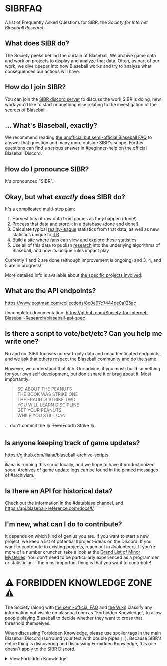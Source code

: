 # SIBRFAQ
A list of Frequently Asked Questions for SIBR: the *Society for Internet Blaseball Research*

## What does SIBR do?

The Society peeks behind the curtain of Blaseball. We archive game data and work on projects to display and analyze that data. Often, as part of our work, we dive deeper into how Blaseball works and try to analyze what consequences our actions will have.

## How do I join SIBR?

You can join the [SIBR discord server](https://discord.gg/FfnScUn) to discuss the work SIBR is doing, new work you'd like to start or anything else relating to the investigation of the secrets of Blaseball. 

## ... What's Blaseball, exactly?

We recommend reading [the unofficial but semi-official Blaseball FAQ](https://docs.google.com/document/d/1hmTbrINnfRoM62KoJNKk6lLxbAMRr3auTNQneNbOCoQ/edit) to answer that question and many more outside SIBR's scope. Further questions can find a serious answer in #beginner-help on the official Blaseball Discord.

## How do I pronounce SIBR?

It's pronounced "SIBR".

## Okay, but what *exactly* does SIBR do?

It's a complicated multi-step plan:
1) Harvest lots of raw data from games as they happen (done!)
2) Process that data and store it in a database (done and done!)
3) Calculate typical [reality-league](https://www.mlb.com/) statistics from that data, as well as new statistics unique to [ILB](https://blaseball.com/)
4) Build a [site](https://blaseball-reference.com/) where fans can view and explore these statistics
5) Use all of this data to publish [research](https://research.blaseball-reference.com/) into the underlying algorithms of Blaseball, and how its unique rules impact play

Currently 1 and 2 are done (although improvement is ongoing) and 3, 4, and 5 are in progress!

More detailed info is available about [the specific projects involved](./projects.md).

## What are the API endpoints?

https://www.postman.com/collections/8c0e97c7444de0a125ac

(Incomplete) documentation: https://github.com/Society-for-Internet-Blaseball-Research/blaseball-api-spec

## Is there a script to vote/bet/etc? Can you help me write one?

No and no. SIBR focuses on read-only data and unauthenticated endpoints, and we ask that others respect the Blaseball community and do the same.

However, we understand that itch. Our advice, if you must: build something for your own self development, but don't share it or brag about it. Most importantly:

> SO ABOUT THE PEANUTS<br>
> THE BOOK WAS STRIKE ONE<br>
> THE FRAUD IS STRIKE TWO<br>
> YOU WILL LEARN DISCIPLINE<br>
> GET YOUR PEANUTS<br>
> WHILE YOU STILL CAN

... don't commit the 🩸 ~~Third~~Fourth Strike 🩸.

## Is anyone keeping track of game updates?

https://github.com/iliana/blaseball-archive-scripts

iliana is running this script locally, and we hope to have it productionized soon. Archives of game update logs can be found in the pinned messages of #archivism.

## Is there an API for historical data?

Check out the information in the #datablase channel, and https://api.blaseball-reference.com/docs#/

## I'm new, what can I do to contribute?

It depends on which kind of genius you are. If you want to start a new project, we keep a list of potential #project-ideas on the Discord. If you want to contribute to existing projects, reach out in #volunteers. If you're more of a number cruncher, take a look at the [Grand List of Minor Mysteries](./listery.md). You don't need to be particularly experienced as a programmer or statistician-- the most important thing is that you want to contribute!

# ⚠️ FORBIDDEN KNOWLEDGE ZONE ⚠️

The Society (along with [the semi-official FAQ](https://docs.google.com/document/d/1hmTbrINnfRoM62KoJNKk6lLxbAMRr3auTNQneNbOCoQ/edit#) and [the Wiki](https://blaseball.fandom.com/)) classify any information not visible on blaseball.com as "Forbidden Knowledge", to allow people playing Blaseball to decide whether they want to cross that threshold themselves.

When discussing Forbidden Knowledge, please use spoiler tags in the main Blaseball Discord (surround your text with double pipes `||`). Because SIBR's entire thing is discovering and discussing Forbidden Knowledge, this rule doesn't apply to the SIBR Discord.

<details>
<summary>View Forbidden Knowledge</summary>
 
## What does each stat affect?

* Baserunning: baseThirst, continuation, groundFriction, indulgence, laserlikeness
* Defense: anticapitalism, chasiness, omniscience, tenaciousness, watchfulness
* Hitting: divinity, martyrdom, moxie, musclitude, patheticism, thwackability, tragicness
* Pitching: coldness, overpowerment, ruthlessness, shakesperianism, suppression, unthwackability, totalFingers
* Vibes: buoyancy, cinnamon, pressurization
* Unclassifiable: deceased, fate, peanutAllergy, soul

## How are star ratings determined?

![](updated_updated_star_formulas.png)
</details>
